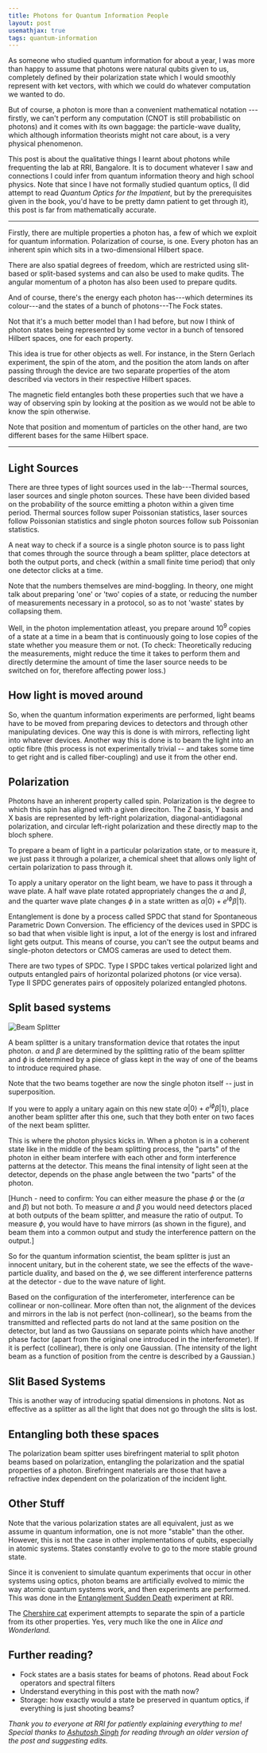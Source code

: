 ```yaml
---
title: Photons for Quantum Information People
layout: post
usemathjax: true
tags: quantum-information
---
```

As someone who studied quantum information for about a year, I was more than happy to assume that photons were natural qubits given to us, completely defined by their polarization state which I would smoothly represent with ket vectors, with which we could do whatever computation we wanted to do.

But of course, a photon is more than a convenient mathematical notation --- firstly, we can't perform any computation (CNOT is still probabilistic on photons) and it comes with its own baggage: the particle-wave duality, which although information theorists might not care about, is a very physical phenomenon.

This post is about the qualitative things I learnt about photons while frequenting the lab at RRI, Bangalore. It is to document whatever I saw and connections I could infer from quantum information theory and high school physics. Note that since I have not formally studied quantum optics, (I did attempt to read _Quantum Optics for the Impatient_, but by the prerequisites given in the book, you'd have to be pretty damn patient to get through it), this post is far from mathematically accurate. 

_____________________

Firstly, there are multiple properties a photon has, a few of which we exploit for quantum information. Polarization of course, is one. Every photon has an inherent spin which sits in a two-dimensional Hilbert space. 

There are also spatial degrees of freedom, which are restricted using slit-based or split-based systems and can also be used to make qudits. The angular momentum of a photon has also been used to prepare qudits.

And of course, there's the energy each photon has---which determines its colour---and the states of a bunch of photons---The Fock states. 

Not that it's a much better model than I had before, but now I think of photon states being represented by some vector in a bunch of tensored Hilbert spaces, one for each property.

This idea is true for other objects as well. For instance, in the Stern Gerlach experiment, the spin of the atom, and the position the atom lands on after passing through the device are two separate properties of the atom described via vectors in their respective Hilbert spaces. 

The magnetic field entangles both these properties such that we have a way of observing spin by looking at the position as we would not be able to know the spin otherwise. 

Note that position and momentum of particles on the other hand,  are two different bases for the same Hilbert space.

--------------------
## Light Sources

There are three types of light sources used in the lab---Thermal sources, laser sources and single photon sources. These have been divided based on the probability of the source emitting a photon within a given time period. Thermal sources follow super Poissonian statistics, laser sources follow Poissonian statistics and single photon sources follow sub Poissonian statistics. 

A neat way to check if a source is a single photon source is to pass light that comes through the source through a beam splitter, place detectors at both the output ports, and check (within a small finite time period) that only one detector clicks at a time. 

Note that the numbers themselves are mind-boggling. In theory, one might talk about preparing 'one' or 'two' copies of a state, or reducing the number of measurements necessary in a protocol, so as to not 'waste' states by collapsing them.  

Well, in the photon implementation atleast, you prepare around $10^9$ copies of a state at a time in a beam that is continuously going to lose copies of the state whether you measure them or not. (To check: Theoretically reducing the measurements, might reduce the time it takes to perform them and directly determine the amount of time the laser source needs to be switched on for, therefore affecting power loss.)

## How light is moved around
So, when the quantum information experiments are performed, light beams have to be moved from preparing devices to detectors and through other manipulating devices. One way this is done is with mirrors, reflecting light into whatever devices. Another way this is done is to beam the light into an optic fibre (this process is not experimentally trivial -- and takes some time to get right and is called fiber-coupling) and use it from the other end.

## Polarization

Photons have an inherent property called spin. Polarization is the degree to which this spin has aligned with a given direciton. The Z basis, Y basis and X basis are represented by left-right polarization, diagonal-antidiagonal polarization, and circular left-right polarization and these directly map to the bloch sphere.

To prepare a beam of light in a particular polarization state, or to measure it, we just pass it through a polarizer, a chemical sheet that allows only light of certain polarization to pass through it. 

To apply a unitary operator on the light beam, we have to pass it through a wave plate. A half wave plate rotated appropriately changes the $\alpha$ and $\beta$, and the quarter wave plate changes $\phi$ in a state written as $\alpha |0 \rangle + e^{i \phi} \beta |1 \rangle$.

Entanglement is done by a process called SPDC that stand for Spontaneous Parametric Down Conversion. The efficiency of the devices used in SPDC is so bad that when visible light is input, a lot of the energy is lost and infrared light gets output. This means of course, you can't see the output beams and single-photon detectors or CMOS cameras are used to detect them.

There are two types of SPDC. Type I SPDC takes vertical polarized light and outputs entangled pairs of horizontal polarized photons (or vice versa). Type II SPDC generates pairs of oppositely polarized entangled photons.

## Split based systems
![](https://lh3.googleusercontent.com/ZaOmcJ-WxUV8m1lygPX-BwZaZS3U5u7y7hjjs62eyLxXxsX8SbYkvR4hru7HRSsxxWXHr_SIYl4n "Beam Splitter")

A beam splitter is a unitary transformation device that rotates the input photon. $\alpha$ and $\beta$ are determined by the splitting ratio of the beam splitter and $\phi$ is determined by a piece of glass kept in the way of one of the beams to introduce required phase.

Note that the two beams together are now the single photon itself -- just in superposition.

If you were to apply a unitary again on this new state $\alpha |0\rangle + e^{i \phi}\beta |1 \rangle$, place another beam splitter after this one, such that they both enter on two faces of the next beam splitter.

This is where the photon physics kicks in. When a photon is in a coherent state like in the middle of the beam splitting process, the "parts" of the photon in either beam interfere with each other and form interference patterns at the detector. This means the final intensity of light seen at the detector, depends on the phase angle between the two "parts" of the photon.

[Hunch - need to confirm: You can either measure the phase $\phi$ or the ($\alpha$ and $\beta$) but not both. To measure $\alpha$ and $\beta$ you would need detectors placed at both outputs of the beam splitter, and measure the ratio of output. To measure $\phi$, you would have to have mirrors (as shown in the figure), and beam them into a common output and study the interference pattern on the output.]

So for the quantum information scientist, the beam splitter is just an innocent unitary, but in the coherent state, we see the effects of the wave-particle duality, and based on the $\phi$, we see different interference patterns at the detector - due to the wave nature of light.

Based on the configuration of the interferometer, interference can be collinear or non-collinear. More often than not, the alignment of the devices and mirrors in the lab is not perfect (non-collinear), so the beams from the transmitted and reflected parts do not land at the same position on the detector, but land as two Gaussians on separate points which have another phase factor (apart from the original one introduced in the interferometer). If it is perfect (collinear), there is only one Gaussian. (The intensity of the light beam as a function of position from the centre is described by a Gaussian.)

## Slit Based Systems
This is another way of introducing spatial dimensions in photons. Not as effective as a splitter as all the light that does not go through the slits is lost.

## Entangling both these spaces
The polarization beam spitter uses birefringent material to split photon beams based on polarization, entangling the polarization and the spatial properties of a photon. Birefringent materials are those that have a refractive index dependent on the polarization of the incident light.

## Other Stuff
Note that the various polarization states are all equivalent, just as we assume in quantum information, one is not more "stable" than the other. However, this is not the case in other implementations of qubits, especially in atomic systems. States constantly evolve to go to the more stable ground state.

Since it is convenient to simulate quantum experiments that occur in other systems using optics, photon beams are artificially evolved to mimic the way atomic quantum systems work, and then experiments are performed. This was done in the [Entanglement Sudden Death](http://www.rri.res.in/quic/esdactivities.php) experiment at RRI.

The [Chershire cat](https://www.nature.com/scitable/blog/pop/the_quantum_cheshire_cat/) experiment attempts to separate the spin of a particle from its other properties. Yes, very much like the one in _Alice and Wonderland._

## Further reading?
- Fock states are a basis states for beams of photons. Read about Fock operators and spectral filters
- Understand everything in this post with the math now? 
- Storage: how exactly would a state be preserved in quantum optics, if everything is just shooting beams?

_Thank you to everyone at RRI for patiently explaining everything to me! Special thanks to [Ashutosh Singh]([https://sites.google.com/view/ashutoshsingh](https://sites.google.com/view/ashutoshsingh)) for reading through an older version of the post and suggesting edits._
